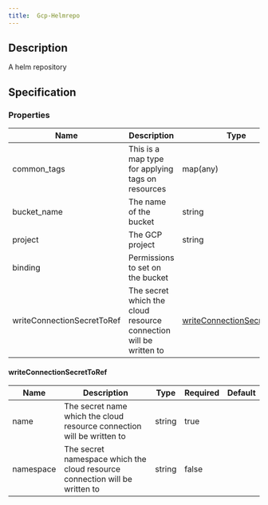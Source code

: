 ```yaml
---
title:  Gcp-Helmrepo
---
```


## Description

A helm repository

## Specification


### Properties

 Name | Description | Type | Required | Default 
 ------------ | ------------- | ------------- | ------------- | ------------- 
 common_tags | This is a map type for applying tags on resources | map(any) | true |  
 bucket_name | The name of the bucket | string | true |  
 project | The GCP project | string | true |  
 binding | Permissions to set on the bucket |  | true |  
 writeConnectionSecretToRef | The secret which the cloud resource connection will be written to | [writeConnectionSecretToRef](#writeConnectionSecretToRef) | false |  


#### writeConnectionSecretToRef

 Name | Description | Type | Required | Default 
 ------------ | ------------- | ------------- | ------------- | ------------- 
 name | The secret name which the cloud resource connection will be written to | string | true |  
 namespace | The secret namespace which the cloud resource connection will be written to | string | false |  
